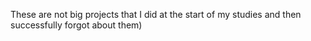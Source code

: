 
These are not big projects that I did at the start of my studies and then successfully forgot about them)
